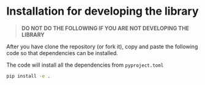 # Installation for developing the library
> <b> DO NOT DO THE FOLLOWING IF YOU ARE NOT DEVELOPING THE LIBRARY </b>

After you have clone the repository (or fork it), copy and paste the following code so 
that dependencies can be installed.


The code will install all the dependencies from `pyproject.toml`
```bash
pip install -e .

```
